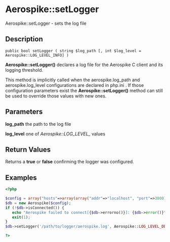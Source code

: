 
# Aerospike::setLogger

Aerospike::setLogger - sets the log file

## Description

```
public bool setLogger ( string $log_path [, int $log_level = Aerospike::LOG_LEVEL_INFO] )
```

**Aerospike::setLogger()** declares a log file for the Aerospike C client and
its logging threshold.

This method is implicitly called when the aerospike.log_path and
aerospike.log_level configurations are declared in php.ini .  If those
configuration parameters exist the **Aerospike::setLogger()** method can still
be used to override those values with new ones.

## Parameters

**log_path** the path to the log file

**log_level** one of *Aerospike::LOG_LEVEL_* values

## Return Values

Returns a **true** or **false** confirming the logger was configured.

## Examples

```php
<?php

$config = array("hosts"=>array(array("addr"=>"localhost", "port"=>3000));
$db = new Aerospike($config);
if (!$db->isConnected()) {
   echo "Aerospike failed to connect[{$db->errorno()}]: {$db->error()}\n";
   exit(1);
}
$db->setLogger('/path/to/logger/aerospike.log', Aerospike::LOG_LEVEL_DEBUG);

?>

